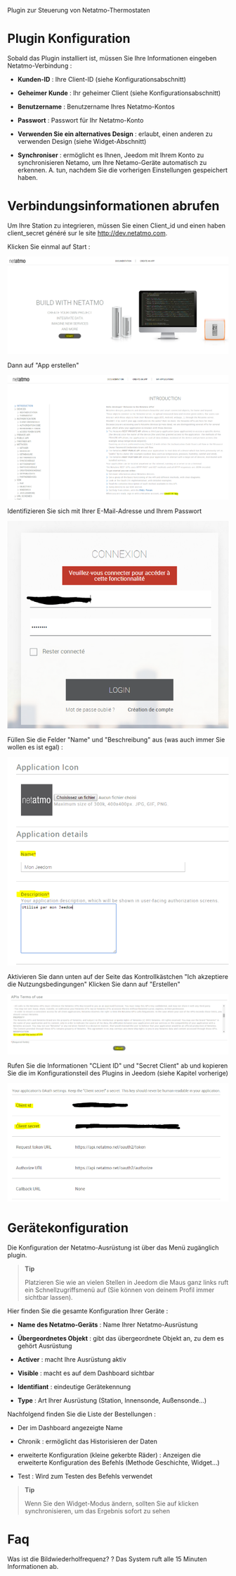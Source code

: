 Plugin zur Steuerung von Netatmo-Thermostaten

Plugin Konfiguration 
=======================

Sobald das Plugin installiert ist, müssen Sie Ihre Informationen eingeben
Netatmo-Verbindung :

-   **Kunden-ID** : Ihre Client-ID (siehe Konfigurationsabschnitt)

-   **Geheimer Kunde** : Ihr geheimer Client (siehe Konfigurationsabschnitt)

-   **Benutzername** : Benutzername Ihres Netatmo-Kontos

-   **Passwort** : Passwort für Ihr Netatmo-Konto

-   **Verwenden Sie ein alternatives Design** : erlaubt, einen anderen zu verwenden
    Design (siehe Widget-Abschnitt)

-   **Synchroniser** : ermöglicht es Ihnen, Jeedom mit Ihrem Konto zu synchronisieren
    Netamo, um Ihre Netamo-Geräte automatisch zu erkennen. A.
    tun, nachdem Sie die vorherigen Einstellungen gespeichert haben.

Verbindungsinformationen abrufen 
==========================================

Um Ihre Station zu integrieren, müssen Sie einen Client\_id und einen haben
client\_secret généré sur le site <http://dev.netatmo.com>.

Klicken Sie einmal auf Start :

![netatmoWeather10](../images/netatmoWeather10.png)

Dann auf "App erstellen"

![netatmoWeather11](../images/netatmoWeather11.png)

Identifizieren Sie sich mit Ihrer E-Mail-Adresse und Ihrem Passwort

![netatmoWeather12](../images/netatmoWeather12.png)

Füllen Sie die Felder "Name" und "Beschreibung" aus (was auch immer Sie wollen
es ist egal) :

![netatmoWeather13](../images/netatmoWeather13.png)

Aktivieren Sie dann unten auf der Seite das Kontrollkästchen "Ich akzeptiere die Nutzungsbedingungen"
Klicken Sie dann auf "Erstellen"

![netatmoWeather14](../images/netatmoWeather14.png)

Rufen Sie die Informationen "CLient ID" und "Secret Client" ab und kopieren Sie die
im Konfigurationsteil des Plugins in Jeedom (siehe Kapitel
vorherige)

![netatmoWeather15](../images/netatmoWeather15.png)

Gerätekonfiguration 
=============================

Die Konfiguration der Netatmo-Ausrüstung ist über das Menü zugänglich
plugin.

> **Tip**
>
> Platzieren Sie wie an vielen Stellen in Jeedom die Maus ganz links
> ruft ein Schnellzugriffsmenü auf (Sie können
> von deinem Profil immer sichtbar lassen).

Hier finden Sie die gesamte Konfiguration Ihrer Geräte :

-   **Name des Netatmo-Geräts** : Name Ihrer Netatmo-Ausrüstung

-   **Übergeordnetes Objekt** : gibt das übergeordnete Objekt an, zu dem es gehört
    Ausrüstung

-   **Activer** : macht Ihre Ausrüstung aktiv

-   **Visible** : macht es auf dem Dashboard sichtbar

-   **Identifiant** : eindeutige Gerätekennung

-   **Type** : Art Ihrer Ausrüstung (Station, Innensonde,
    Außensonde…)

Nachfolgend finden Sie die Liste der Bestellungen :

-   Der im Dashboard angezeigte Name

-   Chronik : ermöglicht das Historisieren der Daten

-   erweiterte Konfiguration (kleine gekerbte Räder) : Anzeigen
    die erweiterte Konfiguration des Befehls (Methode
    Geschichte, Widget…)

-   Test : Wird zum Testen des Befehls verwendet

> **Tip**
>
> Wenn Sie den Widget-Modus ändern, sollten Sie auf klicken
> synchronisieren, um das Ergebnis sofort zu sehen

Faq 
===

Was ist die Bildwiederholfrequenz? ?
Das System ruft alle 15 Minuten Informationen ab.


